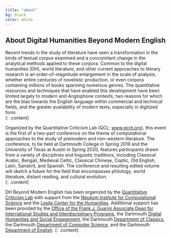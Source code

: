 ```yaml
---
title: "about"
bg: black
color: white
---
```


## About Digital Humanities Beyond Modern English

Recent trends in the study of literature have seen a transformation in the kinds of textual corpus examined and a concomitant change in the analytical methods applied to these corpora. Common to the digital humanities (DH), world literature, and other current approaches to literary research is an order-of-magnitude enlargement in the scale of analysis, whether entire centuries of novelistic production, or even corpora containing millions of books spanning numerous genres. The quantitative resources and techniques that have enabled this development have been limited largely to modern and Anglophone contexts, two reasons for which are the bias towards the English language within commercial and technical fields, and the greater availability of modern texts, especially in digitized form.  
{: .content}

Organized by the Quantitative Criticism Lab (QCL; www.qcrit.org), this event is the first of a two-part conference on the theme of computational approaches to the study of premodern and non-western literature. The conference, to be held at Dartmouth College in Spring 2019 and the University of Texas at Austin in Spring 2020, features participants drawn from a variety of disciplines and linguistic traditions, including Classical Arabic, Bengali, Medieval Celtic, Classical Chinese, Coptic, Old English, Latin, Sanskrit, and Spanish. The conference and resulting edited volume will sketch a future for the field that encompasses philology, world literature, distant reading, and cultural evolution.   
{: .content}

DH Beyond Modern English has been organized by the [Quantitative Criticism Lab](https://www.qcrit.org/) with support from the [Neukom Institute for Computational Science](https://neukom.dartmouth.edu/) and the [Leslie Center for the Humanities](https://leslie.dartmouth.edu/). Additional support has been provided by the [Office of the Frank J. Guarini Associate Dean for International Studies and Interdisciplinary Programs](https://faculty.dartmouth.edu/dean/about/academic-deans-divisions), the Dartmouth [Digital Humanities and Social Engagement](http://digitalhumanities.dartmouth.edu/academic-cluster-initiative-digital-humanities-and-social-engagement/), the Dartmouth [Department of Classics](https://classics.dartmouth.edu/), the Dartmouth [Department of Computer Science](https://web.cs.dartmouth.edu/), and the Dartmouth [Department of English](https://english.dartmouth.edu/).
{: .content}
